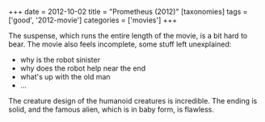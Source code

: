 +++
date = 2012-10-02
title = "Prometheus (2012)"
[taxonomies]
tags = ['good', '2012-movie']
categories = ['movies']
+++

The suspense, which runs the entire length of the movie, is a bit hard
to bear. The movie also feels incomplete, some stuff left unexplained:

-   why is the robot sinister
-   why does the robot help near the end
-   what's up with the old man
-   ...

The creature design of the humanoid creatures is incredible. The ending
is solid, and the famous alien, which is in baby form, is flawless.
